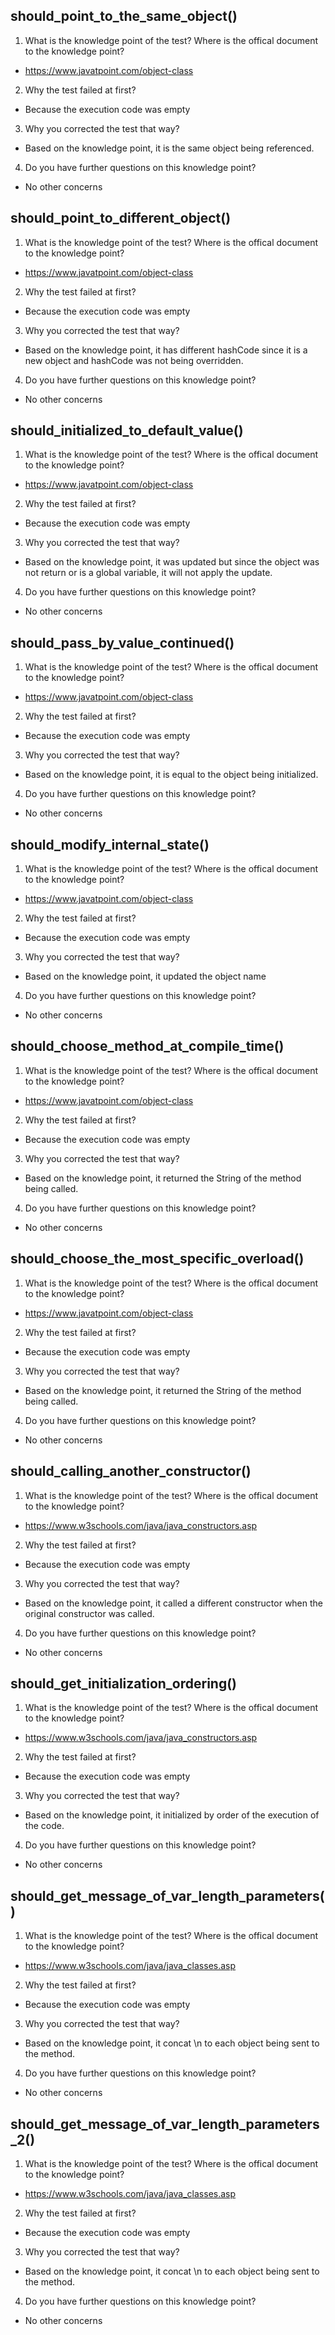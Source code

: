 ## should_point_to_the_same_object()

1. What is the knowledge point of the test? Where is the offical document to the knowledge point?
* https://www.javatpoint.com/object-class
2. Why the test failed at first?
* Because the execution code was empty
3. Why you corrected the test that way?
* Based on the knowledge point, it is the same object being referenced.
4. Do you have further questions on this knowledge point?
* No other concerns

## should_point_to_different_object()

1. What is the knowledge point of the test? Where is the offical document to the knowledge point?
* https://www.javatpoint.com/object-class
2. Why the test failed at first?
* Because the execution code was empty
3. Why you corrected the test that way?
* Based on the knowledge point, it has different hashCode since it is a new object and hashCode was not being overridden.
4. Do you have further questions on this knowledge point?
* No other concerns

## should_initialized_to_default_value()

1. What is the knowledge point of the test? Where is the offical document to the knowledge point?
* https://www.javatpoint.com/object-class
2. Why the test failed at first?
* Because the execution code was empty
3. Why you corrected the test that way?
* Based on the knowledge point, it was updated but since the object was not return or is a global variable, it will not apply the update.
4. Do you have further questions on this knowledge point?
* No other concerns

## should_pass_by_value_continued()

1. What is the knowledge point of the test? Where is the offical document to the knowledge point?
* https://www.javatpoint.com/object-class
2. Why the test failed at first?
* Because the execution code was empty
3. Why you corrected the test that way?
* Based on the knowledge point, it is equal to the object being initialized.
4. Do you have further questions on this knowledge point?
* No other concerns

## should_modify_internal_state()

1. What is the knowledge point of the test? Where is the offical document to the knowledge point?
* https://www.javatpoint.com/object-class
2. Why the test failed at first?
* Because the execution code was empty
3. Why you corrected the test that way?
* Based on the knowledge point, it updated the object name
4. Do you have further questions on this knowledge point?
* No other concerns

## should_choose_method_at_compile_time()

1. What is the knowledge point of the test? Where is the offical document to the knowledge point?
* https://www.javatpoint.com/object-class
2. Why the test failed at first?
* Because the execution code was empty
3. Why you corrected the test that way?
* Based on the knowledge point, it returned the String of the method being called.
4. Do you have further questions on this knowledge point?
* No other concerns

## should_choose_the_most_specific_overload()

1. What is the knowledge point of the test? Where is the offical document to the knowledge point?
* https://www.javatpoint.com/object-class
2. Why the test failed at first?
* Because the execution code was empty
3. Why you corrected the test that way?
* Based on the knowledge point, it returned the String of the method being called.
4. Do you have further questions on this knowledge point?
* No other concerns

## should_calling_another_constructor()

1. What is the knowledge point of the test? Where is the offical document to the knowledge point?
* https://www.w3schools.com/java/java_constructors.asp
2. Why the test failed at first?
* Because the execution code was empty
3. Why you corrected the test that way?
* Based on the knowledge point, it called a different constructor when the original constructor was called.
4. Do you have further questions on this knowledge point?
* No other concerns

## should_get_initialization_ordering()

1. What is the knowledge point of the test? Where is the offical document to the knowledge point?
* https://www.w3schools.com/java/java_constructors.asp
2. Why the test failed at first?
* Because the execution code was empty
3. Why you corrected the test that way?
* Based on the knowledge point, it initialized by order of the execution of the code.
4. Do you have further questions on this knowledge point?
* No other concerns

## should_get_message_of_var_length_parameters()

1. What is the knowledge point of the test? Where is the offical document to the knowledge point?
* https://www.w3schools.com/java/java_classes.asp
2. Why the test failed at first?
* Because the execution code was empty
3. Why you corrected the test that way?
* Based on the knowledge point, it concat \n to each object being sent to the method.
4. Do you have further questions on this knowledge point?
* No other concerns

## should_get_message_of_var_length_parameters_2()

1. What is the knowledge point of the test? Where is the offical document to the knowledge point?
* https://www.w3schools.com/java/java_classes.asp
2. Why the test failed at first?
* Because the execution code was empty
3. Why you corrected the test that way?
* Based on the knowledge point, it concat \n to each object being sent to the method.
4. Do you have further questions on this knowledge point?
* No other concerns
